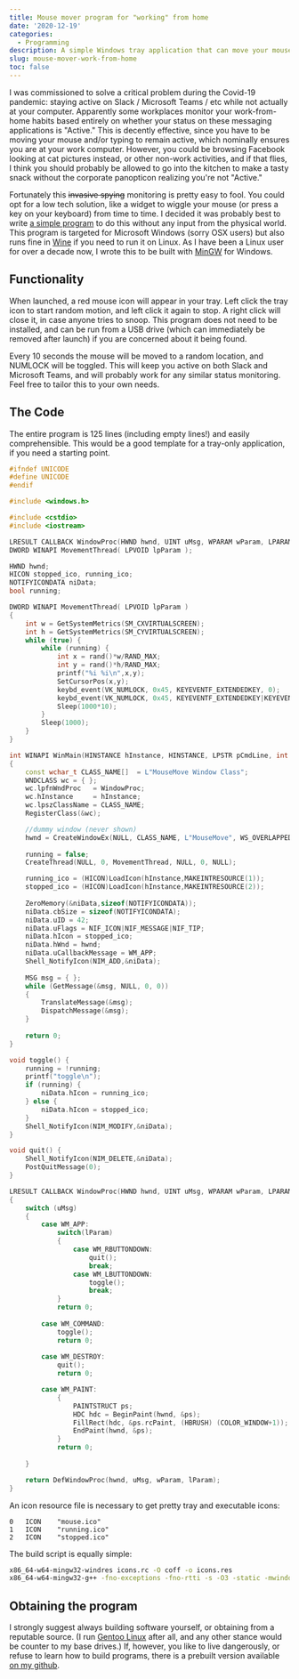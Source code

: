 ```yaml
---
title: Mouse mover program for "working" from home
date: '2020-12-19'
categories:
  - Programming
description: A simple Windows tray application that can move your mouse to keep you "active" while away from your machine
slug: mouse-mover-work-from-home
toc: false
---
```


I was commissioned to solve a critical problem during the Covid-19 pandemic: staying active on Slack / Microsoft Teams / etc while not actually at your computer.
Apparently some workplaces monitor your work-from-home habits based entirely on whether your status on these messaging applications is "Active."
This is decently effective, since you have to be moving your mouse and/or typing to remain active, which nominally ensures you are at your work computer.
However, you could be browsing Facebook looking at cat pictures instead, or other non-work activities, and if that flies, I think you should probably be allowed to go into the kitchen to make a tasty snack without the corporate panopticon realizing you're not "Active."

Fortunately this ~~invasive spying~~ monitoring is pretty easy to fool. 
You could opt for a low tech solution, like a widget to wiggle your mouse (or press a key on your keyboard) from time to time.
I decided it was probably best to write [a simple program](https://github.com/BenLand100/mouse_move) to do this without any input from the physical world.
This program is targeted for Microsoft Windows (sorry OSX users) but also runs fine in [Wine](https://www.winehq.org/) if you need to run it on Linux.
As I have been a Linux user for over a decade now, I wrote this to be built with [MinGW](http://www.mingw.org/) for Windows.

## Functionality 

When launched, a red mouse icon will appear in your tray. 
Left click the tray icon to start random motion, and left click it again to stop. 
A right click will close it, in case anyone tries to snoop. 
This program does not need to be installed, and can be run from a USB drive (which can immediately be removed after launch) if you are concerned about it being found.

Every 10 seconds the mouse will be moved to a random location, and NUMLOCK will be toggled.
This will keep you active on both Slack and Microsoft Teams, and will probably work for any similar status monitoring.
Feel free to tailor this to your own needs.

## The Code

The entire program is 125 lines (including empty lines!) and easily comprehensible.
This would be a good template for a tray-only application, if you need a starting point.

~~~C++
#ifndef UNICODE
#define UNICODE
#endif 

#include <windows.h>

#include <cstdio>
#include <iostream>

LRESULT CALLBACK WindowProc(HWND hwnd, UINT uMsg, WPARAM wParam, LPARAM lParam);
DWORD WINAPI MovementThread( LPVOID lpParam );

HWND hwnd;
HICON stopped_ico, running_ico;
NOTIFYICONDATA niData; 
bool running;

DWORD WINAPI MovementThread( LPVOID lpParam ) 
{
    int w = GetSystemMetrics(SM_CXVIRTUALSCREEN);
    int h = GetSystemMetrics(SM_CYVIRTUALSCREEN);
    while (true) {
        while (running) {
            int x = rand()*w/RAND_MAX;
            int y = rand()*h/RAND_MAX;
            printf("%i %i\n",x,y);
            SetCursorPos(x,y);
            keybd_event(VK_NUMLOCK, 0x45, KEYEVENTF_EXTENDEDKEY, 0);
            keybd_event(VK_NUMLOCK, 0x45, KEYEVENTF_EXTENDEDKEY|KEYEVENTF_KEYUP, 0);
            Sleep(1000*10);
        }
        Sleep(1000);
    }
}

int WINAPI WinMain(HINSTANCE hInstance, HINSTANCE, LPSTR pCmdLine, int _nCmdShow)
{
    const wchar_t CLASS_NAME[]  = L"MouseMove Window Class";   
    WNDCLASS wc = { };
    wc.lpfnWndProc   = WindowProc;
    wc.hInstance     = hInstance;
    wc.lpszClassName = CLASS_NAME;
    RegisterClass(&wc);

    //dummy window (never shown)
    hwnd = CreateWindowEx(NULL, CLASS_NAME, L"MouseMove", WS_OVERLAPPED | WS_MINIMIZEBOX | WS_SYSMENU, CW_USEDEFAULT, CW_USEDEFAULT, 250, 80, NULL, NULL, hInstance, NULL);
    
    running = false;
    CreateThread(NULL, 0, MovementThread, NULL, 0, NULL);

    running_ico = (HICON)LoadIcon(hInstance,MAKEINTRESOURCE(1));
    stopped_ico = (HICON)LoadIcon(hInstance,MAKEINTRESOURCE(2));
    
    ZeroMemory(&niData,sizeof(NOTIFYICONDATA));
    niData.cbSize = sizeof(NOTIFYICONDATA);
    niData.uID = 42;
    niData.uFlags = NIF_ICON|NIF_MESSAGE|NIF_TIP;
    niData.hIcon = stopped_ico;
    niData.hWnd = hwnd;
    niData.uCallbackMessage = WM_APP;
    Shell_NotifyIcon(NIM_ADD,&niData);
    
    MSG msg = { };
    while (GetMessage(&msg, NULL, 0, 0))
    {
        TranslateMessage(&msg);
        DispatchMessage(&msg);
    }
    
    return 0;
}

void toggle() {
    running = !running;
    printf("toggle\n");
    if (running) {
        niData.hIcon = running_ico;
    } else { 
        niData.hIcon = stopped_ico;
    }
    Shell_NotifyIcon(NIM_MODIFY,&niData);
}

void quit() {
    Shell_NotifyIcon(NIM_DELETE,&niData);
    PostQuitMessage(0);
}

LRESULT CALLBACK WindowProc(HWND hwnd, UINT uMsg, WPARAM wParam, LPARAM lParam)
{
    switch (uMsg)
    {
        case WM_APP:
            switch(lParam)
            {
                case WM_RBUTTONDOWN:
                    quit();
                    break;
                case WM_LBUTTONDOWN:
                    toggle();
                    break;
            }
            return 0;
            
        case WM_COMMAND:
            toggle();
            return 0;
            
        case WM_DESTROY:
            quit();
            return 0;

        case WM_PAINT:
            {
                PAINTSTRUCT ps;
                HDC hdc = BeginPaint(hwnd, &ps);
                FillRect(hdc, &ps.rcPaint, (HBRUSH) (COLOR_WINDOW+1));
                EndPaint(hwnd, &ps);
            }
            return 0;
            
    }

    return DefWindowProc(hwnd, uMsg, wParam, lParam);
}
~~~

An icon resource file is necessary to get pretty tray and executable icons:
~~~
0   ICON    "mouse.ico"
1   ICON    "running.ico"
2   ICON    "stopped.ico"
~~~

The build script is equally simple:
~~~sh
x86_64-w64-mingw32-windres icons.rc -O coff -o icons.res
x86_64-w64-mingw32-g++ -fno-exceptions -fno-rtti -s -O3 -static -mwindows main.cpp icons.res -lstdc++ -o mouse_move    
~~~

## Obtaining the program

I strongly suggest always building software yourself, or obtaining from a reputable source.
(I run [Gentoo Linux](https://www.gentoo.org/) after all, and any other stance would be counter to my base drives.)
If, however, you like to live dangerously, or refuse to learn how to build programs, there is a prebuilt version available [on my github](https://github.com/BenLand100/mouse_move/releases/download/v1.0/mouse_move.exe).

